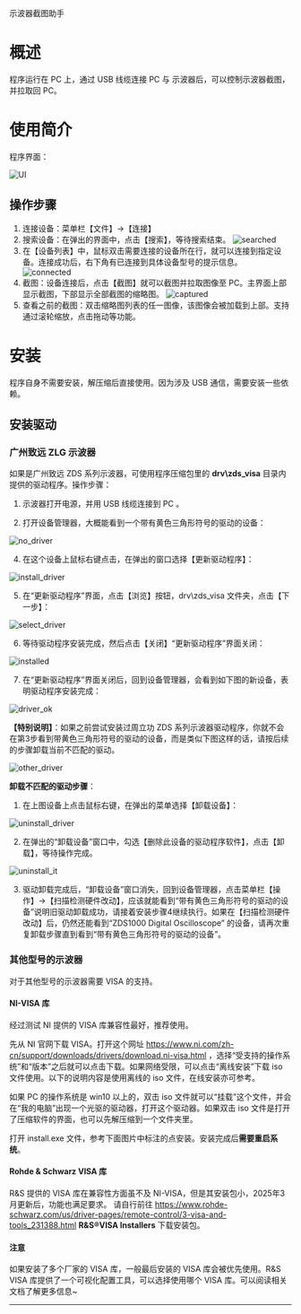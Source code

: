 示波器截图助手

# 概述

程序运行在 PC 上，通过 USB 线缆连接 PC 与 示波器后，可以控制示波器截图，并拉取回 PC。

# 使用简介

程序界面：

![UI](./doc/home.png)

## 操作步骤

1. 连接设备：菜单栏【文件】→【连接】
2. 搜索设备：在弹出的界面中，点击【搜索】，等待搜索结束。
![searched](./doc/searched.png)
3. 在【设备列表】中，鼠标双击需要连接的设备所在行，就可以连接到指定设备。连接成功后，右下角有已连接到具体设备型号的提示信息。
![connected](./doc/connected.png)
4. 截图：设备连接后，点击【截图】就可以截图并拉取图像至 PC。主界面上部显示截图，下部显示全部截图的缩略图。
![captured](./doc/captured.png)
5. 查看之前的截图：双击缩略图列表的任一图像，该图像会被加载到上部。支持通过滚轮缩放，点击拖动等功能。

# 安装

程序自身不需要安装，解压缩后直接使用。因为涉及 USB 通信，需要安装一些依赖。

## 安装驱动

### 广州致远 ZLG 示波器

如果是广州致远 ZDS 系列示波器，可使用程序压缩包里的 **drv\\zds_visa** 目录内提供的驱动程序。操作步骤：

1. 示波器打开电源，并用 USB 线缆连接到 PC 。

3. 打开设备管理器，大概能看到一个带有黄色三角形符号的驱动的设备：

![no_driver](./doc/no_driver.png)

4. 在这个设备上鼠标右键点击，在弹出的窗口选择【更新驱动程序】：

![install_driver](./doc/install_driver.png)

5. 在“更新驱动程序”界面，点击【浏览】按钮，drv\\zds_visa 文件夹，点击【下一步】：

![select_driver](./doc/select_driver.png)

6. 等待驱动程序安装完成，然后点击【关闭】“更新驱动程序”界面关闭：

![installed](./doc/installed.png)

7. 在“更新驱动程序”界面关闭后，回到设备管理器，会看到如下图的新设备，表明驱动程序安装完成：

![driver_ok](./doc/driver_ok.png)

**【特别说明】**：如果之前尝试安装过周立功 ZDS 系列示波器驱动程序，你就不会在第3步看到带黄色三角形符号的驱动的设备，而是类似下图这样的话，请按后续的步骤卸载当前不匹配的驱动。

![other_driver](./doc/other_driver.png)

**卸载不匹配的驱动步骤**：

1. 在上图设备上点击鼠标右键，在弹出的菜单选择【卸载设备】：

![uninstall_driver](./doc/uninstall_driver.png)

2. 在弹出的“卸载设备”窗口中，勾选【删除此设备的驱动程序软件】，点击【卸载】，等待操作完成。

![uninstall_it](./doc/uninstall_it.png)

3. 驱动卸载完成后，“卸载设备”窗口消失，回到设备管理器，点击菜单栏【操作】→【扫描检测硬件改动】，应该就能看到“带有黄色三角形符号的驱动的设备”说明旧驱动卸载成功，请接着安装步骤4继续执行。如果在【扫描检测硬件改动】后，仍然还能看到“ZDS1000 Digital Oscilloscope” 的设备，请再次重复卸载步骤直到看到“带有黄色三角形符号的驱动的设备”。

### 其他型号的示波器

对于其他型号的示波器需要 VISA 的支持。

#### NI-VISA 库

经过测试 NI 提供的 VISA 库兼容性最好，推荐使用。

先从 NI 官网下载 VISA。打开这个网址 https://www.ni.com/zh-cn/support/downloads/drivers/download.ni-visa.html ，选择“受支持的操作系统”和“版本”之后就可以点击下载。如果网络受限，可以点击“离线安装”下载 iso 文件使用。以下的说明内容是使用离线的 iso 文件，在线安装亦可参考。

如果 PC 的操作系统是 win10 以上的，双击 iso 文件就可以“挂载”这个文件，并会在“我的电脑”出现一个光驱的驱动器，打开这个驱动器。如果双击 iso 文件是打开了压缩软件的界面，也可以先解压缩到一个文件夹里。

打开 install.exe 文件，参考下面图片中标注的点安装。安装完成后**需要重启系统**。

#### Rohde & Schwarz VISA 库

R&S 提供的 VISA 库在兼容性方面虽不及 NI-VISA，但是其安装包小，2025年3月更新后，功能也满足要求。
请自行前往 https://www.rohde-schwarz.com/us/driver-pages/remote-control/3-visa-and-tools_231388.html **R&S®VISA Installers** 下载安装包。

#### 注意
如果安装了多个厂家的 VISA 库，一般最后安装的 VISA 库会被优先使用。R&S VISA 库提供了一个可视化配置工具，可以选择使用哪个 VISA 库。可以阅读相关文档了解更多信息~

-----